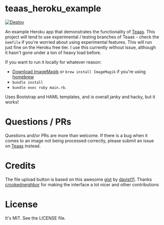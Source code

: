 # teaas_heroku_example
[![Deploy](https://www.herokucdn.com/deploy/button.svg)](https://heroku.com/deploy)

An example Heroku app that demonstrates the functionality of [Teaas](https://github.com/wjr1985/teaas). This project will tend to use experimental / testing branches of Teaas - check the `Gemfile` if you're worried about using experimental features. This will run just fine on the Heroku free tier. I use this currently without issue, although it hasn't gone under a ton of heavy load before.

If you want to run it locally for whatever reason: 

* [Download ImageMagik](http://www.imagemagick.org/script/binary-releases.php) or `brew install ImageMagik` if you're using [homebrew](http://brew.sh/)
* `bundle install`
* `bundle exec ruby main.rb`.

Uses Bootstrap and HAML templates, and is overall janky and hacky, but it works!

# Questions / PRs
Questions and/or PRs are more than welcome. If there is a bug when it comes to an image not being processed correctly, please submit an issue on [Teaas](https://github.com/wjr1985/teaas/issues) instead.

# Credits
The file upload button is based on this awesome [gist](https://gist.github.com/davist11/645816) by [davist11](https://github.com/davist11).
Thanks [crookedneighbor](https://github.com/crookedneighbor) for making the interface a lot nicer and other contributions 

# License
It's MIT. See the LICENSE file.
